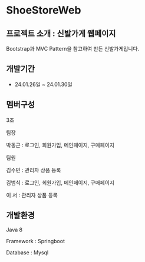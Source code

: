 # ShoeStoreWeb
## 프로젝트 소개 : 신발가게 웹페이지

Bootstrap과 MVC Pattern을 참고하여 만든 신발가게입니다. 


## 개발기간 
- 24.01.26일 ~ 24.01.30일


## 멤버구성

3조 

팀장  

박동근 : 로그인, 회원가입, 메인페이지, 구매페이지

팀원  

김수민 : 관리자 상품 등록

김범식 :  로그인, 회원가입, 메인페이지, 구매페이지

이 서 : 관리자 상품 등록

## 개발환경

Java 8

Framework : Springboot

Database : Mysql


